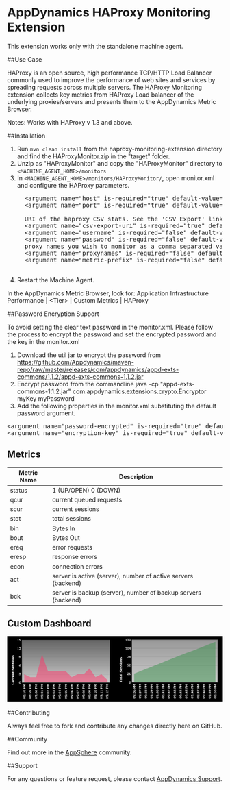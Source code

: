 # AppDynamics HAProxy Monitoring Extension

This extension works only with the standalone machine agent.

##Use Case

HAProxy is an open source, high performance TCP/HTTP Load Balancer commonly used to improve the performance of web sites and services by spreading requests across multiple servers. 
The HAProxy Monitoring extension collects key metrics from HAProxy Load balancer of the underlying proxies/servers and presents them to the AppDynamics Metric Browser. 

Notes: Works with HAProxy v 1.3 and above.

##Installation

1. Run `mvn clean install` from the haproxy-monitoring-extension directory and find the HAProxyMonitor.zip in the "target" folder.
2. Unzip as "HAProxyMonitor" and copy the "HAProxyMonitor" directory to `<MACHINE_AGENT_HOME>/monitors`
4. In `<MACHINE_AGENT_HOME>/monitors/HAProxyMonitor/`, open monitor.xml and configure the HAProxy parameters.
     <pre>
	 &lt;argument name="host" is-required="true" default-value="demo.1wt.eu" /&gt;
     &lt;argument name="port" is-required="true" default-value="80" /&gt;
                       
     URI of the haproxy CSV stats. See the 'CSV Export' link on your haproxy stats page
     &lt;argument name="csv-export-uri" is-required="true" default-value=";csv" /&gt;
     &lt;argument name="username" is-required="false" default-value="" /&gt;
     &lt;argument name="password" is-required="false" default-value="" /&gt;
     proxy names you wish to monitor as a comma separated values. If empty, all the proxies are monitored.
     &lt;argument name="proxynames" is-required="false" default-value="" /&gt;
     &lt;argument name="metric-prefix" is-required="false" default-value="Custom Metrics|HAProxy|" /&gt;
     </pre>
5. Restart the Machine Agent. 
 
In the AppDynamics Metric Browser, look for: Application Infrastructure Performance  | \<Tier\> | Custom Metrics | HAProxy

##Password Encryption Support

To avoid setting the clear text password in the monitor.xml. Please follow the process to encrypt the password and set the encrypted password and the key in the monitor.xml

1. Download the util jar to encrypt the password from https://github.com/Appdynamics/maven-repo/raw/master/releases/com/appdynamics/appd-exts-commons/1.1.2/appd-exts-commons-1.1.2.jar 
2. Encrypt password from the commandline 
java -cp "appd-exts-commons-1.1.2.jar" com.appdynamics.extensions.crypto.Encryptor myKey myPassword 
3. Add the following properties in the monitor.xml substituting the default password argument.
<pre>
&lt;argument name="password-encrypted" is-required="true" default-value="&lt;ENCRYPTED_PASSWORD&gt;"/&gt;
&lt;argument name="encryption-key" is-required="true" default-value="myKey"/&gt;
</pre>

## Metrics

| Metric Name | Description |
|----------------|-------------|
|status				| 1 (UP/OPEN) 0 (DOWN)|
|qcur				| current queued requests|
|scur				| current sessions|
|stot				| total sessions|
|bin			         	| Bytes In	|
|bout				| Bytes Out|
|ereq				| error requests|
|eresp				| response errors|
|econ				| connection errors|
|act			     	| server is active (server), number of active servers (backend)|
|bck			     	| server is backup (server), number of backup servers (backend)|

## Custom Dashboard
![](https://github.com/Appdynamics/haproxy-monitoring-extension/raw/master/HAProxyCustomDashboard.png)

##Contributing

Always feel free to fork and contribute any changes directly here on GitHub.

##Community

Find out more in the [AppSphere](http://community.appdynamics.com/t5/eXchange-Community-AppDynamics/HA-Proxy-Monitoring-Extension/idi-p/6143) community.

##Support

For any questions or feature request, please contact [AppDynamics Support](mailto:help@appdynamics.com).


